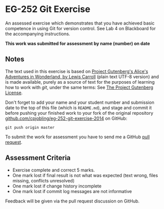 EG-252 Git Exercise
===================

An assessed exercise which demonstrates that you have achieved basic competence in using Git for version control.
See Lab 4 on Blackboard for the accompanying instructions.

**This work was submitted for assessment by name (number) on date**

## Notes

The text used in this exercise is based on [Project Gutenberg's Alice's Adventures
in Wonderland, by Lewis Carroll](http://www.gutenberg.org/ebooks/11) 
(plain text UTF-8 version) and is made available, purely as a source of text
for the purposes of learning how to work with *git*, under the same terms: 
See [The Project Gutenberg License](http://www.gutenberg.org/wiki/Gutenberg:The_Project_Gutenberg_License).

Don't forget to add your name and your student number and submission date to the top of this file (which is `README.md`), 
and stage and commit it before pushing your finished work to your fork of
the original repository 
[github.com/cpjobling/eg-252-git-exercise-2014](http://github.com/cpjobling/eg-252-git-exercise-2014) on GitHub:

    git push origin master

To submit the work for assessment you have to send me a GitHub
[pull request](https://help.github.com/articles/using-pull-requests/).


## Assessment Criteria

- Exercise complete and correct 5 marks.
- One mark lost if final result is not what was expected (text wrong, files missing, conflicts unresolved)
- One mark lost if change history incomplete
- One mark lost if commit log messages are not informative

Feedback will be given via the pull request discussion on GitHub.
